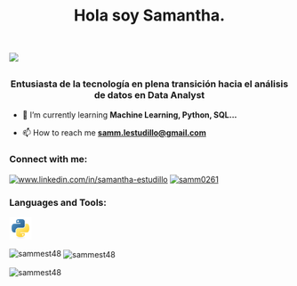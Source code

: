 <h1 align="center">Hola soy Samantha.</h1>
<h1> 
  <img decoding="async" src="https://media.giphy.com/media/hvRJCLFzcasrR4ia7z/giphy.gif" width="30px"/>
</h1>
<h3 align="center">Entusiasta de la tecnología en plena transición hacia el análisis de datos en Data Analyst</h3>

- 🌱 I’m currently learning **Machine Learning, Python, SQL...**

- 📫 How to reach me **samm.lestudillo@gmail.com**

<h3 align="left">Connect with me:</h3>
<p align="left">
<a href="https://linkedin.com/in/www.linkedin.com/in/samantha-estudillo" target="blank"><img align="center" src="https://raw.githubusercontent.com/rahuldkjain/github-profile-readme-generator/master/src/images/icons/Social/linked-in-alt.svg" alt="www.linkedin.com/in/samantha-estudillo" height="30" width="40" /></a>
<a href="https://discord.gg/samm0261" target="blank"><img align="center" src="https://raw.githubusercontent.com/rahuldkjain/github-profile-readme-generator/master/src/images/icons/Social/discord.svg" alt="samm0261" height="30" width="40" /></a>
</p>

<h3 align="left">Languages and Tools:</h3>
<p align="left"> <a href="https://www.python.org" target="_blank" rel="noreferrer"> <img src="https://raw.githubusercontent.com/devicons/devicon/master/icons/python/python-original.svg" alt="python" width="40" height="40"/> </a> </p>

<p><img align="left" src="https://github-readme-stats.vercel.app/api/top-langs?username=sammest48&show_icons=true&locale=en&layout=compact" alt="sammest48" /></p>

<p>&nbsp;<img align="center" src="https://github-readme-stats.vercel.app/api?username=sammest48&show_icons=true&locale=en" alt="sammest48" /></p>

<p><img align="center" src="https://github-readme-streak-stats.herokuapp.com/?user=sammest48&" alt="sammest48" /></p>
